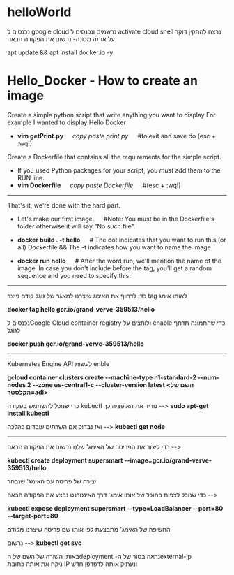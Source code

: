 # helloWorld
נכנסים ל google cloud נרשמים ונכנסים ל activate cloud shell
נרצה להתקין דוקר על אותה מכונה- נרשום את הפקודה הבאה

apt update && apt install docker.io -y

# Hello_Docker - How to create an image

Create a simple python script that write anything you want to display
For example I wanted to display Hello Docker
- <b> vim getPrint.py </b> &emsp; *copy paste print.py* &emsp; #to exit and save do (esc + :wq!) 

Create a Dockerfile that contains all the requirements for the simple script.
- If you used Python packages for your script, you *must* add them to the RUN line.
- <b> vim Dockerfile </b> &emsp; *copy paste Dockerfile* &emsp; #(esc + :wq!)
   
---

That's it, we're done with the hard part.
- Let's make our first image. &emsp; #Note: You must be in the Dockerfile's folder otherwise it will say "No such file".
- <b> docker build . -t hello </b> &emsp; # The dot indicates that you want to run this (or all) Dockerfile && The -t indicates how you want to name the image

- <b> docker run hello </b> &emsp; # After the word run, we'll mention the name of the image. In case you don't include before the tag, you'll get a random sequence and you need to specify this.

--- 
כדי לדחוף את האימג שיצרנו למאגר של גוגל קודם נייצר tag לאותו אימג &emsp; 

<b>docker tag hello gcr.io/grand-verve-359513/hello </b>

נכנסים לGoogle Cloud container registry ולוחצים על enable כדי שהתמונה תדחף לגוגל 

<b>docker push gcr.io/grand-verve-359513/hello </b>

---

Kubernetes Engine API לעשות enble

<b>gcloud container clusters create --machine-type n1-standard-2 --num-nodes 2 --zone us-central1-c --cluster-version latest <השם של הקלסטר=adi></b>

כדי שנוכל להשתמש בפקודה kubectl נוריד את האופציה כך --> 
<b>sudo apt-get install kubectl  </b>

 ואז נבדוק אם השרתים עובדים כהלכה --> 
<b>kubectl get node</b>  

---

כדי ליצור את הפריסה של האימג' שלנו נרשום את הפקודה הבאה -->

<b>kubectl create deployment supersmart --image=gcr.io/grand-verve-359513/hello</b>

יצירה של פריסה עם האימג' שנבחר

כדי שנוכל לצפות בתוכל של אותו אימג' דרך האינטרנט נבצע את הפקודה הבאה -->

<b>kubectl expose deployment supersmart --type=LoadBalancer --port=80 --target-port=80 </b>

החשיפה של האימג' מתבצעת לפי אותו שם פריסה שיצרנו מקודם 

 נרשום --> <b>kubectl get svc</b>
 
באותו השורה של השם של הdeployment -נראה בטור של הexternal-ip  
ניקח את אותה כתובת IP ונעתיק אותה לדפדפן חדש
